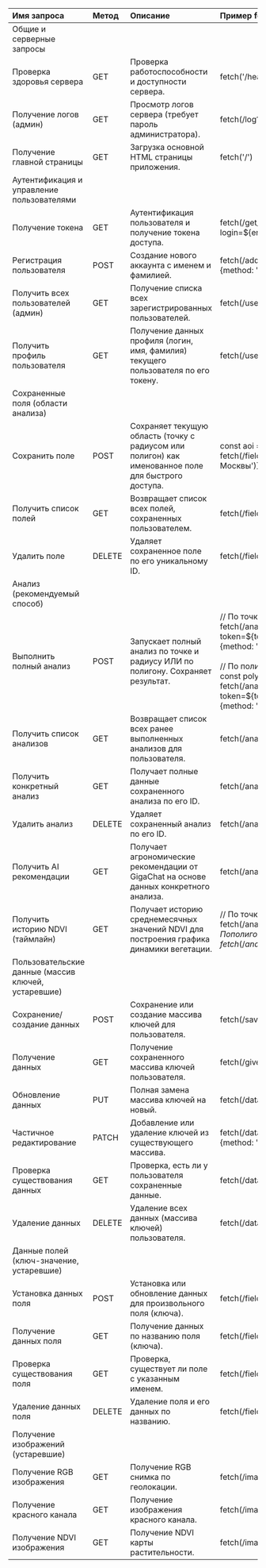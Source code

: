| Имя запроса | Метод | Описание | Пример fetch запроса |
| :--- | :--- | :--- | :--- |
| Общие и серверные запросы |
| Проверка здоровья сервера | GET | Проверка работоспособности и доступности сервера. | fetch('/health') |
| Получение логов (админ) | GET | Просмотр логов сервера (требует пароль администратора). | fetch(/log?password=${encodeURIComponent(password)}) |
| Получение главной страницы | GET | Загрузка основной HTML страницы приложения. | fetch('/') |
| Аутентификация и управление пользователями |
| Получение токена | GET | Аутентификация пользователя и получение токена доступа. | fetch(/get_token?login=${encodeURIComponent(login)}&password=${encodeURIComponent(password)}) |
| Регистрация пользователя | POST | Создание нового аккаунта с именем и фамилией. | fetch(/add_user?login=${login}&password=${password}&first_name=${fname}&last_name=${lname}, {method: 'POST'}) |
| Получить всех пользователей (админ) | GET | Получение списка всех зарегистрированных пользователей. | fetch(/users/all?password=${encodeURIComponent(password)}) |
| Получить профиль пользователя | GET | Получение данных профиля (логин, имя, фамилия) текущего пользователя по его токену. | fetch(/users/profile?token=${token}) |
| Сохраненные поля (области анализа) |
| Сохранить поле | POST | Сохраняет текущую область (точку с радиусом или полигон) как именованное поле для быстрого доступа. | const aoi = JSON.stringify({type: 'point_radius', lon: 37.6, lat: 55.7, radius_km: 1}); <br> fetch(/fields/save?token=${token}&field_name=${encodeURIComponent('Центр Москвы')}&area_of_interest=${encodeURIComponent(aoi)}, {method: 'POST'}) |
| Получить список полей | GET | Возвращает список всех полей, сохраненных пользователем. | fetch(/fields/list?token=${token}) |
| Удалить поле | DELETE | Удаляет сохраненное поле по его уникальному ID. | fetch(/fields/${fieldId}?token=${token}, {method: 'DELETE'}) |
| Анализ (рекомендуемый способ) |
| Выполнить полный анализ | POST | Запускает полный анализ по точке и радиусу ИЛИ по полигону. Сохраняет результат. | // По точке и радиусу <br> fetch(/analysis/perform?token=${token}&start_date=${start}&end_date=${end}&lon=${lon}&lat=${lat}&radius_km=${radius}, {method: 'POST'}) <br><br> // По полигону (координаты - JSON-строка) <br> const poly = JSON.stringify([[lon1, lat1], [lon2, lat2], ...]); <br> fetch(/analysis/perform?token=${token}&start_date=${start}&end_date=${end}&polygon_coords=${encodeURIComponent(poly)}, {method: 'POST'}) |
| Получить список анализов | GET | Возвращает список всех ранее выполненных анализов для пользователя. | fetch(/analysis/list?token=${token}) |
| Получить конкретный анализ | GET | Получает полные данные сохраненного анализа по его ID. | fetch(/analysis/${analysisId}?token=${token}) |
| Удалить анализ | DELETE | Удаляет сохраненный анализ по его ID. | fetch(/analysis/${analysisId}?token=${token}, {method: 'DELETE'}) |
| Получить AI рекомендации | GET | Получает агрономические рекомендации от GigaChat на основе данных конкретного анализа. | fetch(/analysis/${analysisId}/recommendations?token=${token}) |
| Получить историю NDVI (таймлайн) | GET | Получает историю среднемесячных значений NDVI для построения графика динамики вегетации. | // По точке и радиусу <br> fetch(/analysis/timeseries?token=${token}&lon=${lon}&lat=${lat}) <br><br> // По полигону (координаты - JSON-строка) <br> const poly = JSON.stringify([[lon1, lat1], ...]); <br> fetch(/analysis/timeseries?token=${token}&polygon_coords=${encodeURIComponent(poly)}) |
| Пользовательские данные (массив ключей, устаревшие) |
| Сохранение/создание данных | POST | Сохранение или создание массива ключей для пользователя. | fetch(/savedata?token=${token}&key_array=${encodeURIComponent(keyArray)}, {method: 'POST'}) |
| Получение данных | GET | Получение сохраненного массива ключей пользователя. | fetch(/givefield?token=${encodeURIComponent(token)}) |
| Обновление данных | PUT | Полная замена массива ключей на новый. | fetch(/data/update?token=${token}&key_array=${newKeyArray}, {method: 'PUT'}) |
| Частичное редактирование | PATCH | Добавление или удаление ключей из существующего массива. | fetch(/data/edit?token=${token}&keys_to_add=${keysToAdd}&keys_to_remove=${keysToRemove}, {method: 'PATCH'}) |
| Проверка существования данных | GET | Проверка, есть ли у пользователя сохраненные данные. | fetch(/data/check?token=${token}) |
| Удаление данных | DELETE | Удаление всех данных (массива ключей) пользователя. | fetch(/data/delete?token=${token}, {method: 'DELETE'}) |
| Данные полей (ключ-значение, устаревшие) |
| Установка данных поля | POST | Установка или обновление данных для произвольного поля (ключа). | fetch(/field/set?field=${field}&data=${data}&token=${token}, {method: 'POST'}) |
| Получение данных поля | GET | Получение данных по названию поля (ключа). | fetch(/field/get?field=${encodeURIComponent(field)}) |
| Проверка существования поля | GET | Проверка, существует ли поле с указанным именем. | fetch(/field/check?field=${encodeURIComponent(field)}) |
| Удаление данных поля | DELETE | Удаление поля и его данных по названию. | fetch(/field/delete?field=${field}&token=${token}, {method: 'DELETE'}) |
| Получение изображений (устаревшие) |
| Получение RGB изображения | GET | Получение RGB снимка по геолокации. | fetch(/image/rgb?lon=${lon}&lat=${lat}&start_date=${start}&end_date=${end}&token=${token}) |
| Получение красного канала | GET | Получение изображения красного канала. | fetch(/image/red-channel?lon=${lon}&lat=${lat}&start_date=${start}&end_date=${end}&token=${token}) |
| Получение NDVI изображения | GET | Получение NDVI карты растительности. | fetch(/image/ndvi?lon=${lon}&lat=${lat}&start_date=${start}&end_date=${end}&token=${token}) |